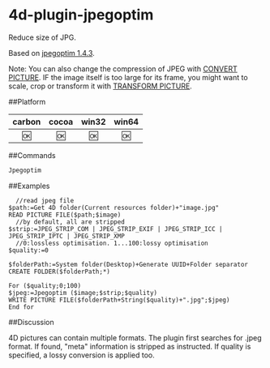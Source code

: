 # 4d-plugin-jpegoptim
Reduce size of JPG.

Based on [jpegoptim 1.4.3](https://github.com/tjko/jpegoptim).

Note: You can also change the compression of JPEG with [CONVERT PICTURE](http://doc.4d.com/4Dv15/4D/15.1/CONVERT-PICTURE.301-2686255.en.html). IF the image itself is too large for its frame, you might want to scale, crop or transform it with [TRANSFORM PICTURE](http://doc.4d.com/4Dv15/4D/15.1/TRANSFORM-PICTURE.301-2686256.en.html).

##Platform

| carbon | cocoa | win32 | win64 |
|:------:|:-----:|:---------:|:---------:|
|🆗|🆗|🆗|🆗|

##Commands

```c
Jpegoptim
```

##Examples

```
  //read jpeg file
$path:=Get 4D folder(Current resources folder)+"image.jpg"
READ PICTURE FILE($path;$image)
  //by default, all are stripped
$strip:=JPEG_STRIP_COM | JPEG_STRIP_EXIF | JPEG_STRIP_ICC | JPEG_STRIP_IPTC | JPEG_STRIP_XMP
  //0:lossless optimisation. 1...100:lossy optimisation
$quality:=0

$folderPath:=System folder(Desktop)+Generate UUID+Folder separator
CREATE FOLDER($folderPath;*)

For ($quality;0;100)
$jpeg:=Jpegoptim ($image;$strip;$quality)
WRITE PICTURE FILE($folderPath+String($quality)+".jpg";$jpeg)
End for 
```

##Discussion

4D pictures can contain multiple formats. The plugin first searches for .jpeg format. If found, "meta" information is stripped as instructed. If quality is specified, a lossy conversion is applied too.
